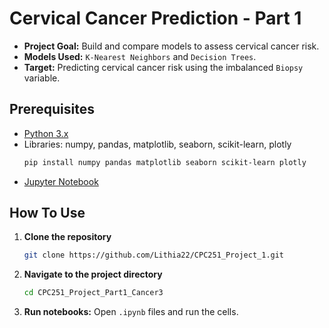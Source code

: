 # Cervical Cancer Prediction - Part 1

- **Project Goal:** Build and compare models to assess cervical cancer risk.
- **Models Used:** `K-Nearest Neighbors` and `Decision Trees`.
- **Target:** Predicting cervical cancer risk using the imbalanced `Biopsy` variable.

## Prerequisites

- [Python 3.x](https://www.python.org/downloads/)
- Libraries: numpy, pandas, matplotlib, seaborn, scikit-learn, plotly
  ```bash
  pip install numpy pandas matplotlib seaborn scikit-learn plotly
  ```
- [Jupyter Notebook](https://jupyter.org/install)

## How To Use

1. **Clone the repository**
   
   ```bash
   git clone https://github.com/Lithia22/CPC251_Project_1.git
   ```
   
2. **Navigate to the project directory**
   
   ```bash 
   cd CPC251_Project_Part1_Cancer3
   ```
   
3. **Run notebooks:** Open `.ipynb` files and run the cells.

